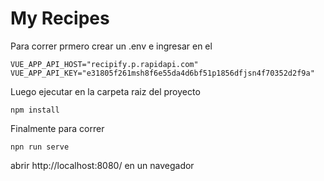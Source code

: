 # My Recipes

Para correr prmero crear un .env e ingresar en el
```
VUE_APP_API_HOST="recipify.p.rapidapi.com"
VUE_APP_API_KEY="e31805f261msh8f6e55da4d6bf51p1856dfjsn4f70352d2f9a"
```


Luego ejecutar en la carpeta raiz del proyecto 
```
npm install
```


Finalmente para correr
```
npn run serve
```

abrir http://localhost:8080/ en un navegador
